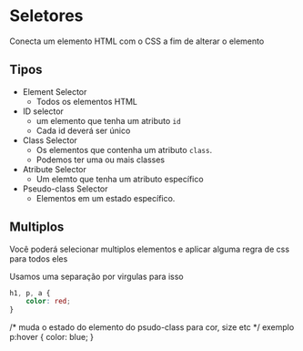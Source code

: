 # Seletores

Conecta um elemento HTML com o CSS a fim de alterar o elemento

## Tipos

* Element Selector
    - Todos os elementos HTML
* ID selector
    - um elemento que tenha um atributo `id`
    - Cada id deverá ser único
* Class Selector
    - Os elementos que contenha um atributo `class`.
    - Podemos ter uma ou mais classes
* Atribute Selector
    - Um elemto que tenha um atributo específico
* Pseudo-class Selector
    - Elementos em um estado específico.

## Multiplos 

Você poderá selecionar multiplos elementos e aplicar alguma regra de css para todos eles

Usamos uma separação por virgulas para isso

````css
h1, p, a {
    color: red;
}
`````
/* muda o estado do elemento do psudo-class para cor, size etc */
exemplo p:hover {
    color: blue; 
}
